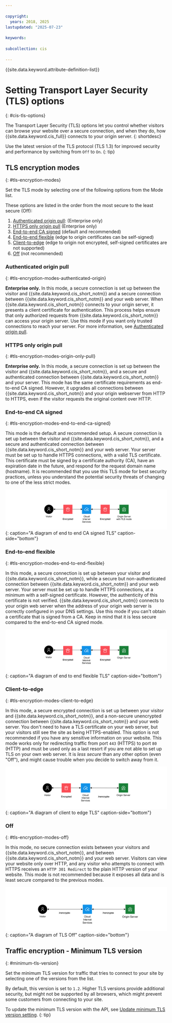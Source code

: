 ```yaml
---

copyright:
  years: 2018, 2025
lastupdated: "2025-07-23"

keywords:

subcollection: cis

---
```


{{site.data.keyword.attribute-definition-list}}

# Setting Transport Layer Security (TLS) options
{: #cis-tls-options}

The Transport Layer Security (TLS) options let you control whether visitors can browse your website over a secure connection, and when they do, how {{site.data.keyword.cis_full}} connects to your origin server.
{: shortdesc}

Use the latest version of the TLS protocol (TLS 1.3) for improved security and performance by switching from `Off` to `On`.
{: tip}

## TLS encryption modes
{: #tls-encryption-modes}

Set the TLS mode by selecting one of the following options from the Mode list.

These options are listed in the order from the most secure to the least secure (Off):
1. [Authenticated origin pull](#tls-encryption-modes-authenticated-origin): (Enterprise only)
1. [HTTPS only origin pull](#tls-encryption-modes-origin-only-pull) (Enterprise only)
1. [End-to-end CA signed](#tls-encryption-modes-end-to-end-ca-signed) (default and recommended)
1. [End-to-end flexible](#tls-encryption-modes-end-to-end-flexible) (edge to origin certificates can be self-signed)
1. [Client-to-edge](#tls-encryption-modes-client-to-edge) (edge to origin not encrypted, self-signed certificates are not supported)
1. [Off](#tls-encryption-modes-off) (not recommended)

### Authenticated origin pull
{: #tls-encryption-modes-authenticated-origin}

**Enterprise only.** In this mode, a secure connection is set up between the visitor and {{site.data.keyword.cis_short_notm}} and a secure connection between {{site.data.keyword.cis_short_notm}} and your web server. When {{site.data.keyword.cis_short_notm}} connects to your origin server, it presents a client certificate for authentication. This process helps ensure that only authorized requests from {{site.data.keyword.cis_short_notm}} can access your origin server. Use this mode if you want only trusted connections to reach your server. For more information, see [Authenticated origin pull](/docs/cis?topic=cis-authenticated-origin-pull).

### HTTPS only origin pull
{: #tls-encryption-modes-origin-only-pull}

**Enterprise only.** In this mode, a secure connection is set up between the visitor and {{site.data.keyword.cis_short_notm}}, and a secure and authenticated connection between {{site.data.keyword.cis_short_notm}} and your server. This mode has the same certificate requirements as end-to-end CA signed. However, it upgrades all connections between {{site.data.keyword.cis_short_notm}} and your origin webserver from HTTP to HTTPS, even if the visitor requests the original content over HTTP.

### End-to-end CA signed
{: #tls-encryption-modes-end-to-end-ca-signed}

This mode is the default and recommended setup. A secure connection is set up between the visitor and {{site.data.keyword.cis_short_notm}}, and a secure and authenticated connection between {{site.data.keyword.cis_short_notm}} and your web server. Your server must be set up to handle HTTPS connections, with a valid TLS certificate. This certificate must be signed by a certificate authority (CA), have an expiration date in the future, and respond for the request domain name (hostname). It is recommended that you use this TLS mode for best security practices, unless you understand the potential security threats of changing to one of the less strict modes.

![Diagram of End to end CA signed TLS](images/end-to-end-ca-signed.svg "Diagram of End to end CA signed TLS"){: caption="A diagram of end to end CA signed TLS" caption-side="bottom"}

### End-to-end flexible
{: #tls-encryption-modes-end-to-end-flexible}

In this mode, a secure connection is set up between your visitor and {{site.data.keyword.cis_short_notm}}, while a secure but non-authenticated connection between {{site.data.keyword.cis_short_notm}} and your web server. Your server must be set up to handle HTTPS connections, at a minimum with a self-signed certificate. However, the authenticity of this certificate is not verified. {{site.data.keyword.cis_short_notm}} connects to your origin web server when the address of your origin web server is correctly configured in your DNS settings. Use this mode if you can't obtain a certificate that is signed from a CA. Keep in mind that it is less secure compared to the end-to-end CA signed mode.

![Diagram of End to end flexible TLS](images/end-to-end-flexible.svg "Diagram of End to end flexible TLS"){: caption="A diagram of end to end flexible TLS" caption-side="bottom"}

### Client-to-edge
{: #tls-encryption-modes-client-to-edge}

In this mode, a secure encrypted connection is set up between your visitor and {{site.data.keyword.cis_short_notm}}, and a non-secure unencrypted connection between {{site.data.keyword.cis_short_notm}} and your web server. You don't need to have a TLS certificate on your web server, but your visitors still see the site as being HTTPS-enabled. This option is not recommended if you have any sensitive information on your website. This mode works only for redirecting traffic from port `443` (HTTPS) to port `80` (HTTP) and must be used only as a last resort if you are not able to set up TLS on your own web server. It is _less secure_ than any other option (even "Off"), and might cause trouble when you decide to switch away from it.

![Diagram of Client to edge TLS](images/client-to-edge.svg "Diagram of Client to edge TLS"){: caption="A diagram of client to edge TLS" caption-side="bottom"}

### Off
{: #tls-encryption-modes-off}

In this mode, no secure connection exists between your visitors and {{site.data.keyword.cis_short_notm}}, and between {{site.data.keyword.cis_short_notm}} and your web server. Visitors can view your website only over HTTP, and any visitor who attempts to connect with HTTPS receives an `HTTP 301 Redirect` to the plain HTTP version of your website. This mode is not recommended because it exposes all data and is least secure compared to the previous modes.

![Diagram of TLS Off](images/off.svg "Diagram of TLS Off"){: caption="A diagram of TLS Off" caption-side="bottom"}

## Traffic encryption - Minimum TLS version
{: #minimum-tls-version}

Set the minimum TLS version for traffic that tries to connect to your site by selecting one of the versions from the list.

By default, this version is set to `1.2`. Higher TLS versions provide additional security, but might not be supported by all browsers, which might prevent some customers from connecting to your site.

   To update the minimum TLS version with the API, see [Update minimum TLS version setting](/apidocs/cis#update-min-tls-version).
   {: tip}
